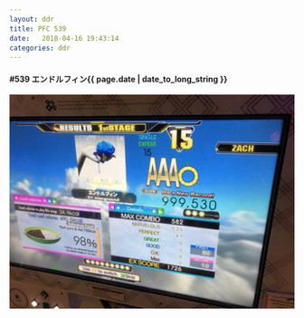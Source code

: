 ```yaml
---
layout: ddr
title: PFC 539
date:   2018-04-16 19:43:14
categories: ddr
---
```


#### **#539** エンドルフィン<span class="pull-right">{{ page.date | date_to_long_string }}</span>
![](/images/pfc/539_エンドルフィン.jpg)
